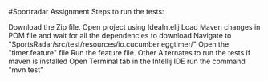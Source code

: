 #Sportradar Assignment
Steps to run the tests:

Download the Zip file.
Open project using IdeaIntelij
Load Maven changes in POM file and wait for all the dependencies to download
Navigate to "SportsRadar/src/test/resources/io.cucumber.eggtimer/"
Open the "timer.feature" file
Run the feature file. Other Alternates to run the tests if maven is installed
Open Terminal tab in the Intellij IDE
run the command "mvn test"